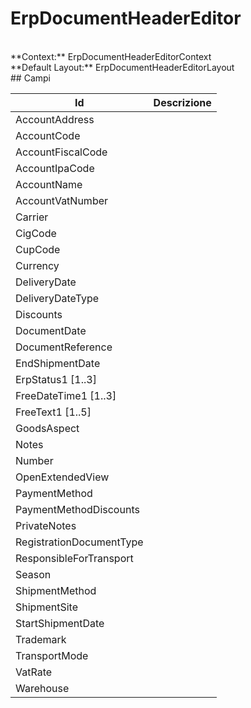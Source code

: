 # ErpDocumentHeaderEditor

<br/>
**Context:** ErpDocumentHeaderEditorContext
<br/>
**Default Layout:** ErpDocumentHeaderEditorLayout



<br/>
## Campi

| Id | Descrizione | 
| --- | --- | 
| AccountAddress |  | 
| AccountCode |  | 
| AccountFiscalCode |  | 
| AccountIpaCode |  | 
| AccountName |  | 
| AccountVatNumber |  | 
| Carrier |  | 
| CigCode |  | 
| CupCode |  | 
| Currency |  | 
| DeliveryDate |  | 
| DeliveryDateType |  | 
| Discounts |  | 
| DocumentDate |  | 
| DocumentReference |  | 
| EndShipmentDate |  | 
| ErpStatus1 [1..3] |  | 
| FreeDateTime1 [1..3] |  | 
| FreeText1 [1..5] |  | 
| GoodsAspect |  | 
| Notes |  | 
| Number |  | 
| OpenExtendedView |  | 
| PaymentMethod |  | 
| PaymentMethodDiscounts |  | 
| PrivateNotes |  | 
| RegistrationDocumentType |  | 
| ResponsibleForTransport |  | 
| Season |  | 
| ShipmentMethod |  | 
| ShipmentSite |  | 
| StartShipmentDate |  | 
| Trademark |  | 
| TransportMode |  | 
| VatRate |  | 
| Warehouse |  |
